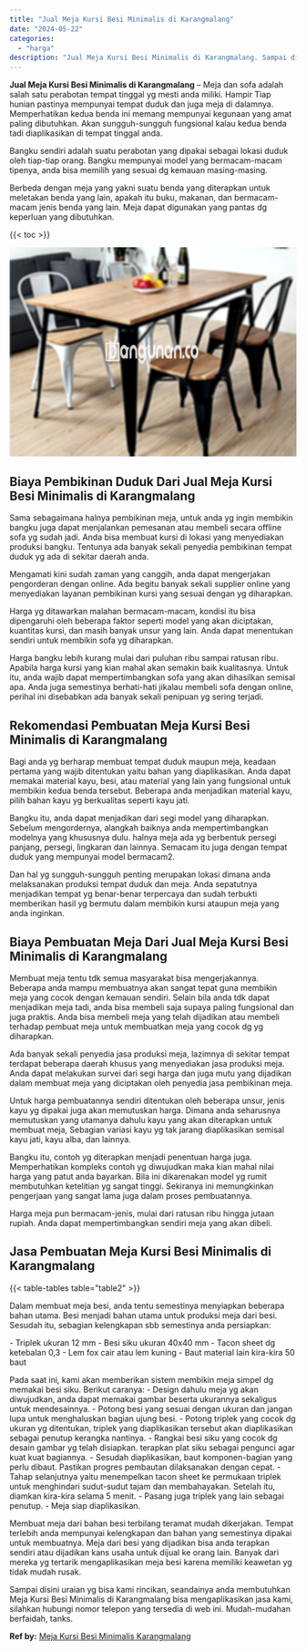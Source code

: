 ```yaml
---
title: "Jual Meja Kursi Besi Minimalis di Karangmalang"
date: "2024-05-22"
categories: 
  - "harga"
description: "Jual Meja Kursi Besi Minimalis di Karangmalang. Sampai disini uraian yg bisa kami rincikan, seandainya anda membutuhkan Meja Kursi Besi Minimalis di Karangma..."
---
```


**Jual Meja Kursi Besi Minimalis di Karangmalang** – Meja dan sofa adalah salah satu perabotan tempat tinggal yg mesti anda miliki. Hampir Tiap hunian pastinya mempunyai tempat duduk dan juga meja di dalamnya. Memperhatikan kedua benda ini memang mempunyai kegunaan yang amat paling dibutuhkan. Akan sungguh-sungguh fungsional kalau kedua benda tadi diaplikasikan di tempat tinggal anda.

Bangku sendiri adalah suatu perabotan yang dipakai sebagai lokasi duduk oleh tiap-tiap orang. Bangku mempunyai model yang bermacam-macam tipenya, anda bisa memilih yang sesuai dg kemauan masing-masing.

Berbeda dengan meja yang yakni suatu benda yang diterapkan untuk meletakan benda yang lain, apakah itu buku, makanan, dan bermacam-macam jenis benda yang lain. Meja dapat digunakan yang pantas dg keperluan yang dibutuhkan.

{{< toc >}}

![Jual Meja Kursi Besi Minimalis di Karangmalang](/images/jual-meja-besi-murah25.png)

## Biaya Pembikinan Duduk Dari Jual Meja Kursi Besi Minimalis di Karangmalang

Sama sebagaimana halnya pembikinan meja, untuk anda yg ingin membikin bangku juga dapat menjalankan pemesanan atau membeli secara offline sofa yg sudah jadi. Anda bisa membuat kursi di lokasi yang menyediakan produksi bangku. Tentunya ada banyak sekali penyedia pembikinan tempat duduk yg ada di sekitar daerah anda.

Mengamati kini sudah zaman yang canggih, anda dapat mengerjakan pengorderan dengan online. Ada begitu banyak sekali supplier online yang menyediakan layanan pembikinan kursi yang sesuai dengan yg diharapkan.

Harga yg ditawarkan malahan bermacam-macam, kondisi itu bisa dipengaruhi oleh beberapa faktor seperti model yang akan diciptakan, kuantitas kursi, dan masih banyak unsur yang lain. Anda dapat menentukan sendiri untuk membikin sofa yg diharapkan.

Harga bangku lebih kurang mulai dari puluhan ribu sampai ratusan ribu. Apabila harga kursi yang kian mahal akan semakin baik kualitasnya. Untuk itu, anda wajib dapat mempertimbangkan sofa yang akan dihasilkan semisal apa. Anda juga semestinya berhati-hati jikalau membeli sofa dengan online, perihal ini disebabkan ada banyak sekali penipuan yg sering terjadi.

## Rekomendasi Pembuatan Meja Kursi Besi Minimalis di Karangmalang

Bagi anda yg berharap membuat tempat duduk maupun meja, keadaan pertama yang wajib ditentukan yaitu bahan yang diaplikasikan. Anda dapat memakai material kayu, besi, atau material yang lain yang fungsional untuk membikin kedua benda tersebut. Beberapa anda menjadikan material kayu, pilih bahan kayu yg berkualitas seperti kayu jati.

Bangku itu, anda dapat menjadikan dari segi model yang diharapkan. Sebelum mengordernya, alangkah baiknya anda mempertimbangkan modelnya yang khususnya dulu. halnya meja ada yg berbentuk persegi panjang, persegi, lingkaran dan lainnya. Semacam itu juga dengan tempat duduk yang mempunyai model bermacam2.

Dan hal yg sungguh-sungguh penting merupakan lokasi dimana anda melaksanakan produksi tempat duduk dan meja. Anda sepatutnya menjadikan tempat yg benar-benar terpercaya dan sudah terbukti memberikan hasil yg bermutu dalam membikin kursi ataupun meja yang anda inginkan.

## Biaya Pembuatan Meja Dari Jual Meja Kursi Besi Minimalis di Karangmalang

Membuat meja tentu tdk semua masyarakat bisa mengerjakannya. Beberapa anda mampu membuatnya akan sangat tepat guna membikin meja yang cocok dengan kemauan sendiri. Selain bila anda tdk dapat menjadikan meja tadi, anda bisa membeli saja supaya paling fungsional dan juga praktis. Anda bisa membeli meja yang telah dijadikan atau membeli terhadap pembuat meja untuk membuatkan meja yang cocok dg yg diharapkan.

Ada banyak sekali penyedia jasa produksi meja, lazimnya di sekitar tempat terdapat beberapa daerah khusus yang menyediakan jasa produksi meja. Anda dapat melakukan survei dari segi harga dan juga mutu yang dijadikan dalam membuat meja yang diciptakan oleh penyedia jasa pembikinan meja.

Untuk harga pembuatannya sendiri ditentukan oleh beberapa unsur, jenis kayu yg dipakai juga akan memutuskan harga. Dimana anda seharusnya memutuskan yang utamanya dahulu kayu yang akan diterapkan untuk membuat meja, Sebagian variasi kayu yg tak jarang diaplikasikan semisal kayu jati, kayu alba, dan lainnya.

Bangku itu, contoh yg diterapkan menjadi penentuan harga juga. Memperhatikan kompleks contoh yg diwujudkan maka kian mahal nilai harga yang patut anda bayarkan. Bila ini dikarenakan model yg rumit membutuhkan ketelitian yg sangat tinggi. Sekiranya ini memungkinkan pengerjaan yang sangat lama juga dalam proses pembuatannya.

Harga meja pun bermacam-jenis, mulai dari ratusan ribu hingga jutaan rupiah. Anda dapat mempertimbangkan sendiri meja yang akan dibeli.

## Jasa Pembuatan Meja Kursi Besi Minimalis di Karangmalang

{{< table-tables table="table2" >}}

Dalam membuat meja besi, anda tentu semestinya menyiapkan beberapa bahan utama. Besi menjadi bahan utama untuk produksi meja dari besi. Sesudah itu, sebagian kelengkapan sbb semestinya anda persiapkan:

\- Triplek ukuran 12 mm - Besi siku ukuran 40x40 mm - Tacon sheet dg ketebalan 0,3 - Lem fox cair atau lem kuning - Baut material lain kira-kira 50 baut

Pada saat ini, kami akan memberikan sistem membikin meja simpel dg memakai besi siku. Berikut caranya: - Design dahulu meja yg akan diwujudkan, anda dapat memakai gambar beserta ukurannya sekaligus untuk mendesainnya. - Potong besi yang sesuai dengan ukuran dan jangan lupa untuk menghaluskan bagian ujung besi. - Potong triplek yang cocok dg ukuran yg ditentukan, triplek yang diaplikasikan tersebut akan diaplikasikan sebagai penutup kerangka nantinya. - Rangkai besi siku yang cocok dg desain gambar yg telah disiapkan. terapkan plat siku sebagai pengunci agar kuat kuat bagiannya. - Sesudah diaplikasikan, baut komponen-bagian yang perlu dibaut. Pastikan progres pembautan dilaksanakan dengan cepat. - Tahap selanjutnya yaitu menempelkan tacon sheet ke permukaan triplek untuk menghindari sudut-sudut tajam dan membahayakan. Setelah itu, diamkan kira-kira selama 5 menit. - Pasang juga triplek yang lain sebagai penutup. - Meja siap diaplikasikan.

Membuat meja dari bahan besi terbilang teramat mudah dikerjakan. Tempat terlebih anda mempunyai kelengkapan dan bahan yang semestinya dipakai untuk membuatnya. Meja dari besi yang dijadikan bisa anda terapkan sendiri atau dijadikan kans usaha untuk dijual ke orang lain. Banyak dari mereka yg tertarik mengaplikasikan meja besi karena memiliki keawetan yg tidak mudah rusak.

Sampai disini uraian yg bisa kami rincikan, seandainya anda membutuhkan Meja Kursi Besi Minimalis di Karangmalang bisa mengaplikasikan jasa kami, silahkan hubungi nomor telepon yang tersedia di web ini. Mudah-mudahan berfaidah, tanks.

**Ref by:** [Meja Kursi Besi Minimalis Karangmalang](https://id.wikipedia.org/wiki/Meja)
